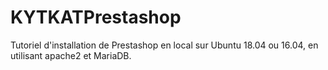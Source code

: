 # KYTKATPrestashop
Tutoriel d'installation de Prestashop en local sur Ubuntu 18.04 ou 16.04, en utilisant apache2 et MariaDB.
